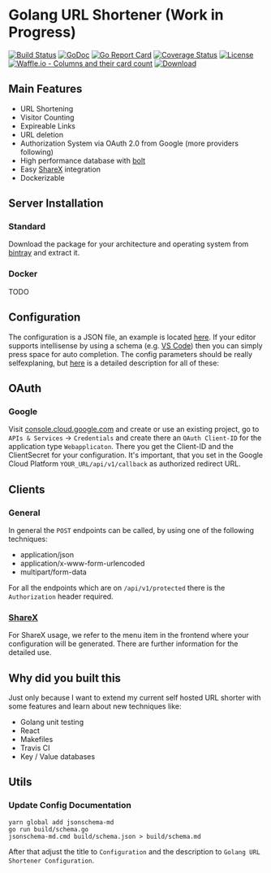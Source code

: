 # Golang URL Shortener (Work in Progress)

[![Build Status](https://travis-ci.org/maxibanki/golang-url-shortener.svg?branch=master)](https://travis-ci.org/maxibanki/golang-url-shortener)
[![GoDoc](https://godoc.org/github.com/maxibanki/golang-url-shortener?status.svg)](https://godoc.org/github.com/maxibanki/golang-url-shortener)
[![Go Report Card](https://goreportcard.com/badge/github.com/maxibanki/golang-url-shortener)](https://goreportcard.com/report/github.com/maxibanki/golang-url-shortener)
[![Coverage Status](https://coveralls.io/repos/github/maxibanki/golang-url-shortener/badge.svg?branch=master)](https://coveralls.io/github/maxibanki/golang-url-shortener?branch=master)
[![License](https://img.shields.io/badge/License-MIT-blue.svg)](https://opensource.org/licenses/MIT)
[![Waffle.io - Columns and their card count](https://badge.waffle.io/maxibanki/golang-url-shortener.png?columns=all)](https://waffle.io/maxibanki/golang-url-shortener?utm_source=badge)
[![Download](https://api.bintray.com/packages/maxibanki/golang-url-shortener/travis-ci/images/download.svg?version=0.1) ](https://bintray.com/maxibanki/golang-url-shortener/travis-ci/0.1/link)

## Main Features

- URL Shortening
- Visitor Counting
- Expireable Links
- URL deletion
- Authorization System via OAuth 2.0 from Google (more providers following)
- High performance database with [bolt](https://github.com/boltdb/bolt)
- Easy [ShareX](https://github.com/ShareX/ShareX) integration
- Dockerizable

## Server Installation

### Standard

Download the package for your architecture and operating system from [bintray](https://bintray.com/maxibanki/golang-url-shortener/travis-ci) and extract it.

### Docker

TODO

## Configuration

The configuration is a JSON file, an example is located [here](build/config.json). If your editor supports intellisense by using a schema (e.g. [VS Code](https://github.com/Microsoft/vscode)) then you can simply press space for auto completion. The config parameters should be really selfexplaning, but [here](build/schema.md) is a detailed description for all of these:

## OAuth

### Google

Visit [console.cloud.google.com](https://console.cloud.google.com) and create or use an existing project, go to `APIs & Services` -> `Credentials` and create there an `OAuth Client-ID` for the application type `Webapplicaton`. There you get the Client-ID and the ClientSecret for your configuration. It's important, that you set in the Google Cloud Platform `YOUR_URL/api/v1/callback` as authorized redirect URL.

## Clients

### General

In general the `POST` endpoints can be called, by using one of the following techniques:

- application/json
- application/x-www-form-urlencoded
- multipart/form-data

For all the endpoints which are on `/api/v1/protected` there is the `Authorization` header required.

### [ShareX](https://github.com/ShareX/ShareX)

For ShareX usage, we refer to the menu item in the frontend where your configuration will be generated. There are further information for the detailed use.

## Why did you built this

Just only because I want to extend my current self hosted URL shorter with some features and learn about new techniques like:

- Golang unit testing
- React
- Makefiles
- Travis CI
- Key / Value databases

## Utils

### Update Config Documentation

```
yarn global add jsonschema-md
go run build/schema.go
jsonschema-md.cmd build/schema.json > build/schema.md
```

After that adjust the title to `Configuration` and the description to `Golang URL Shortener Configuration`.